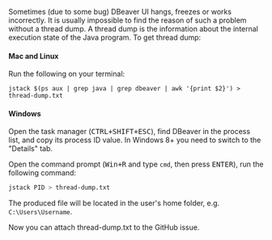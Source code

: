 Sometimes (due to some bug) DBeaver UI hangs, freezes or works incorrectly. It is usually impossible to find the reason of such a problem without a thread dump. A thread dump is the information about the internal execution state of the Java program. To get thread dump:

#### Mac and Linux
Run the following on your terminal:
```
jstack $(ps aux | grep java | grep dbeaver | awk '{print $2}') > thread-dump.txt
```

#### Windows
Open the task manager (<kbd>CTRL+SHIFT+ESC</kbd>), find DBeaver in the process list, and copy its process ID value. In Windows 8+ you need to switch to the "Details" tab.

Open the command prompt (<kbd>Win+R</kbd> and type `cmd`, then press <kbd>ENTER</kbd>), run the following command:

```bash
jstack PID > thread-dump.txt
```

The produced file will be located in the user's home folder, e.g. `C:\Users\Username`.

Now you can attach thread-dump.txt to the GitHub issue.